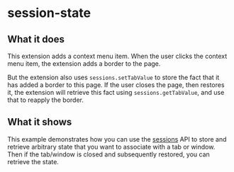 # session-state

## What it does

This extension adds a context menu item. When the user clicks the context menu item, the extension adds a border to the page.

But the extension also uses `sessions.setTabValue` to store the fact that it has added a border to this page. If the user closes the page, then restores it, the extension will retrieve this fact using `sessions.getTabValue`, and use that to reapply the border.

## What it shows

This example demonstrates how you can use the [sessions](https://developer.mozilla.org/en-US/Add-ons/WebExtensions/API/sessions) API to store and retrieve arbitrary state that you want to associate with a tab or window. Then if the tab/window is closed and subsequently restored, you can retrieve the state.

